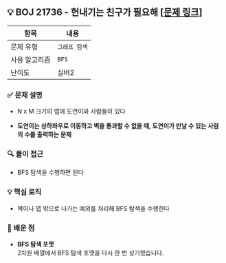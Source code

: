 ## 💡 BOJ 21736 - 헌내기는 친구가 필요해 [[문제 링크](https://www.acmicpc.net/problem/21736)]

| 항목 | 내용 |
|------|------|
| 문제 유형 | `그래프 탐색` |
| 사용 알고리즘 | `BFS` |
| 난이도 | 실버2 |

### ✅ 문제 설명
- N x M 크기의 맵에 도연이와 사람들이 있다

- **도연이는 상하좌우로 이동하고 벽을 통과할 수 없을 때, 도연이가 만날 수 있는 사람의 수를 출력하는 문제**

### 🔍 풀이 접근
- BFS 탐색을 수행하면 된다

### 💡 핵심 로직
- 벽이나 맵 밖으로 나가는 예외를 처리해 BFS 탐색을 수행한다

### 📌 배운 점
- **BFS 탐색 포맷**  
2차원 배열에서 BFS 탐색 포맷을 다시 한 번 상기했습니다.